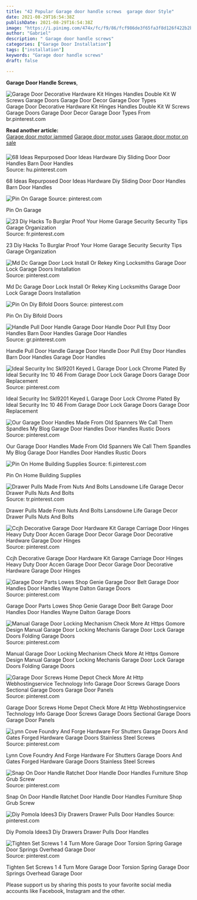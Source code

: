 ```yaml
---
title: "42 Popular Garage door handle screws  garage door Style"
date: 2021-08-29T16:54:38Z
publishDate: 2021-08-29T16:54:38Z
image: "https://i.pinimg.com/474x/fc/f9/86/fcf986de3f65fa3f8d126f422b2be662.jpg"
author: "Gabriel"
description: " Garage door handle screws"
categories: ["Garage Door Installation"]
tags: ["installation"]
keywords: "Garage door handle screws"
draft: false

---
```

<!-- Head tag Code -->
**Garage Door Handle Screws**, 

![Garage Door Decorative Hardware Kit Hinges Handles Double Kit W Screws Garage Doors Garage Door Decor Garage Door Types](https://i.pinimg.com/originals/da/0d/a9/da0da91fdf0d7985235c99e2f376c067.jpg "Garage Door Decorative Hardware Kit Hinges Handles Double Kit W Screws Garage Doors Garage Door Decor Garage Door Types")
Garage Door Decorative Hardware Kit Hinges Handles Double Kit W Screws Garage Doors Garage Door Decor Garage Door Types From br.pinterest.com

**Read another article:**  
[Garage door motor jammed](/garage-door-motor-jammed/)
[Garage door motor uses](/garage-door-motor-uses/)
[Garage door motor on sale](/garage-door-motor-on-sale/)




### 

 


![68 Ideas Repurposed Door Ideas Hardware Diy Sliding Door Door Handles Barn Door Handles](https://i.pinimg.com/474x/b6/4d/b1/b64db1b59b0812402894fa5affe4056b.jpg "68 Ideas Repurposed Door Ideas Hardware Diy Sliding Door Door Handles Barn Door Handles")
Source: hu.pinterest.com

68 Ideas Repurposed Door Ideas Hardware Diy Sliding Door Door Handles Barn Door Handles  

![Pin On Garage](https://i.pinimg.com/originals/54/5b/2a/545b2a1a73e7a0b0d83c5c6f8165bb74.jpg "Pin On Garage")
Source: pinterest.com

Pin On Garage  

![23 Diy Hacks To Burglar Proof Your Home Garage Security Security Tips Garage Organization](https://i.pinimg.com/originals/f6/06/c6/f606c6dcc918d9caa0862ad8a7f6424b.jpg "23 Diy Hacks To Burglar Proof Your Home Garage Security Security Tips Garage Organization")
Source: fr.pinterest.com

23 Diy Hacks To Burglar Proof Your Home Garage Security Security Tips Garage Organization  

![Md Dc Garage Door Lock Install Or Rekey King Locksmiths Garage Door Lock Garage Doors Installation](https://i.pinimg.com/originals/2a/dd/b1/2addb1d33e250c5df11322d31fc07c4b.jpg "Md Dc Garage Door Lock Install Or Rekey King Locksmiths Garage Door Lock Garage Doors Installation")
Source: pinterest.com

Md Dc Garage Door Lock Install Or Rekey King Locksmiths Garage Door Lock Garage Doors Installation  

![Pin On Diy Bifold Doors](https://i.pinimg.com/736x/e5/22/92/e5229206b9a7ee1e1fd5192965b09be7.jpg "Pin On Diy Bifold Doors")
Source: pinterest.com

Pin On Diy Bifold Doors  

![Handle Pull Door Handle Garage Door Handle Door Pull Etsy Door Handles Barn Door Handles Garage Door Handles](https://i.pinimg.com/originals/b1/d3/c0/b1d3c0cf3ae55a7205ddbee975232a5e.jpg "Handle Pull Door Handle Garage Door Handle Door Pull Etsy Door Handles Barn Door Handles Garage Door Handles")
Source: gr.pinterest.com

Handle Pull Door Handle Garage Door Handle Door Pull Etsy Door Handles Barn Door Handles Garage Door Handles  

![Ideal Security Inc Skl9201 Keyed L Garage Door Lock Chrome Plated By Ideal Security Inc 10 46 From Garage Door Lock Garage Doors Garage Door Replacement](https://i.pinimg.com/474x/9b/b4/7c/9bb47c18f4e2b4af904adc8e7fdc9b3a--garage-door-lock-door-locks.jpg "Ideal Security Inc Skl9201 Keyed L Garage Door Lock Chrome Plated By Ideal Security Inc 10 46 From Garage Door Lock Garage Doors Garage Door Replacement")
Source: pinterest.com

Ideal Security Inc Skl9201 Keyed L Garage Door Lock Chrome Plated By Ideal Security Inc 10 46 From Garage Door Lock Garage Doors Garage Door Replacement  

![Our Garage Door Handles Made From Old Spanners We Call Them Spandles My Blog Garage Door Handles Door Handles Rustic Doors](https://i.pinimg.com/736x/d7/3c/8c/d73c8c2ab7fcd8d3c3386400413cee4c.jpg "Our Garage Door Handles Made From Old Spanners We Call Them Spandles My Blog Garage Door Handles Door Handles Rustic Doors")
Source: pinterest.com

Our Garage Door Handles Made From Old Spanners We Call Them Spandles My Blog Garage Door Handles Door Handles Rustic Doors  

![Pin On Home Building Supplies](https://i.pinimg.com/originals/a1/44/e9/a144e960637d3c1f2a1b64f47b7b3c4c.jpg "Pin On Home Building Supplies")
Source: fi.pinterest.com

Pin On Home Building Supplies  

![Drawer Pulls Made From Nuts And Bolts Lansdowne Life Garage Decor Drawer Pulls Nuts And Bolts](https://i.pinimg.com/originals/ff/ff/ed/ffffed4944c1b58bd64cf766fc6fcaa8.jpg "Drawer Pulls Made From Nuts And Bolts Lansdowne Life Garage Decor Drawer Pulls Nuts And Bolts")
Source: tr.pinterest.com

Drawer Pulls Made From Nuts And Bolts Lansdowne Life Garage Decor Drawer Pulls Nuts And Bolts  

![Ccjh Decorative Garage Door Hardware Kit Garage Carriage Door Hinges Heavy Duty Door Accen Garage Door Decor Garage Door Decorative Hardware Garage Door Hinges](https://i.pinimg.com/564x/d7/2a/de/d72adebed141dff46cf2676e767ba3bd.jpg "Ccjh Decorative Garage Door Hardware Kit Garage Carriage Door Hinges Heavy Duty Door Accen Garage Door Decor Garage Door Decorative Hardware Garage Door Hinges")
Source: pinterest.com

Ccjh Decorative Garage Door Hardware Kit Garage Carriage Door Hinges Heavy Duty Door Accen Garage Door Decor Garage Door Decorative Hardware Garage Door Hinges  

![Garage Door Parts Lowes Shop Genie Garage Door Belt Garage Door Handles Door Handles Wayne Dalton Garage Doors](https://i.pinimg.com/originals/8f/67/95/8f6795b3e6d35fccad9da09210326e19.jpg "Garage Door Parts Lowes Shop Genie Garage Door Belt Garage Door Handles Door Handles Wayne Dalton Garage Doors")
Source: pinterest.com

Garage Door Parts Lowes Shop Genie Garage Door Belt Garage Door Handles Door Handles Wayne Dalton Garage Doors  

![Manual Garage Door Locking Mechanism Check More At Https Gomore Design Manual Garage Door Locking Mechanis Garage Door Lock Garage Doors Folding Garage Doors](https://i.pinimg.com/736x/9e/46/4d/9e464dd714f786a2b9740a167ef79ef8.jpg "Manual Garage Door Locking Mechanism Check More At Https Gomore Design Manual Garage Door Locking Mechanis Garage Door Lock Garage Doors Folding Garage Doors")
Source: pinterest.com

Manual Garage Door Locking Mechanism Check More At Https Gomore Design Manual Garage Door Locking Mechanis Garage Door Lock Garage Doors Folding Garage Doors  

![Garage Door Screws Home Depot Check More At Http Webhostingservice Technology Info Garage Door Screws Garage Doors Sectional Garage Doors Garage Door Panels](https://i.pinimg.com/736x/a1/bd/a4/a1bda409a36dd51ef8f121bbe2e7cfad.jpg "Garage Door Screws Home Depot Check More At Http Webhostingservice Technology Info Garage Door Screws Garage Doors Sectional Garage Doors Garage Door Panels")
Source: pinterest.com

Garage Door Screws Home Depot Check More At Http Webhostingservice Technology Info Garage Door Screws Garage Doors Sectional Garage Doors Garage Door Panels  

![Lynn Cove Foundry And Forge Hardware For Shutters Garage Doors And Gates Forged Hardware Garage Doors Stainless Steel Screws](https://i.pinimg.com/736x/91/4f/d2/914fd25d506814445d49eef504025eeb.jpg "Lynn Cove Foundry And Forge Hardware For Shutters Garage Doors And Gates Forged Hardware Garage Doors Stainless Steel Screws")
Source: pinterest.com

Lynn Cove Foundry And Forge Hardware For Shutters Garage Doors And Gates Forged Hardware Garage Doors Stainless Steel Screws  

![Snap On Door Handle Ratchet Door Handle Door Handles Furniture Shop Grub Screw](https://i.pinimg.com/originals/82/18/49/821849d240f5fef56c2360a53fc4b5dc.jpg "Snap On Door Handle Ratchet Door Handle Door Handles Furniture Shop Grub Screw")
Source: pinterest.com

Snap On Door Handle Ratchet Door Handle Door Handles Furniture Shop Grub Screw  

![Diy Pomola Idees3 Diy Drawers Drawer Pulls Door Handles](https://i.pinimg.com/736x/4a/c7/87/4ac7870d23e859fbe638f335cb0d1230--estilo-industrial-deco-fr.jpg "Diy Pomola Idees3 Diy Drawers Drawer Pulls Door Handles")
Source: pinterest.com

Diy Pomola Idees3 Diy Drawers Drawer Pulls Door Handles  

![Tighten Set Screws 1 4 Turn More Garage Door Torsion Spring Garage Door Springs Overhead Garage Door](https://i.pinimg.com/474x/fc/f9/86/fcf986de3f65fa3f8d126f422b2be662.jpg "Tighten Set Screws 1 4 Turn More Garage Door Torsion Spring Garage Door Springs Overhead Garage Door")
Source: pinterest.com

Tighten Set Screws 1 4 Turn More Garage Door Torsion Spring Garage Door Springs Overhead Garage Door  

Please support us by sharing this posts to your favorite social media accounts like Facebook, Instagram and the other.

